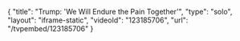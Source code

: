 {
    "title": "Trump: 'We Will Endure the Pain Together'",
    "type": "solo",
    "layout": "iframe-static",
    "videoId": "123185706",
    "url": "\/tvpembed\/123185706"
}